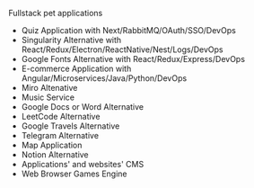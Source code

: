 Fullstack pet applications
- Quiz Application with Next/RabbitMQ/OAuth/SSO/DevOps
- Singularity Alternative with React/Redux/Electron/ReactNative/Nest/Logs/DevOps
- Google Fonts Alternative with React/Redux/Express/DevOps
- E-commerce Application with Angular/Microservices/Java/Python/DevOps
- Miro Altenative
- Music Service
- Google Docs or Word Alternative
- LeetCode Alternative
- Google Travels Alternative
- Telegram Alternative
- Map Application
- Notion Alternative
- Applications' and websites' CMS
- Web Browser Games Engine